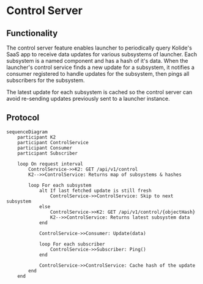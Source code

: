 # Control Server

## Functionality

The control server feature enables launcher to periodically query Kolide's SaaS app to receive
data updates for various subsystems of launcher. Each subsystem is a named component and has a hash
of it's data. When the launcher's control service finds a new
update for a subsystem, it notifies a consumer registered to handle updates for the subsystem, then pings all subscribers for the subsystem.

The latest update for each subsystem is cached so the control server can avoid re-sending updates
previously sent to a launcher instance.


## Protocol

```mermaid
sequenceDiagram
    participant K2
    participant ControlService
    participant Consumer
    participant Subscriber

    loop On request interval
        ControlService->>K2: GET /api/v1/control
        K2-->>ControlService: Returns map of subsystems & hashes

        loop For each subsystem
            alt If last fetched update is still fresh
                ControlService->>ControlService: Skip to next subsystem
            else
                ControlService->>K2: GET /api/v1/control/{objectHash}
                K2-->>ControlService: Returns latest subsystem data
            end

            ControlService->>Consumer: Update(data)

            loop For each subscriber
                ControlService->>Subscriber: Ping()
            end

            ControlService->>ControlService: Cache hash of the update
        end
    end
```